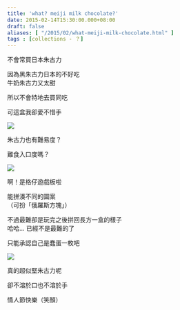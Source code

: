 ```yaml
---
title: 'what? meiji milk chocolate?'
date: 2015-02-14T15:30:00.000+08:00
draft: false
aliases: [ "/2015/02/what-meiji-milk-chocolate.html" ]
tags : [collections - ？]
---
```


不會常買日本朱古力  

因為黑朱古力日本的不好吃  
牛奶朱古力又太甜

所以不會特地去買同吃 

  

可這盒我卻愛不惜手

[![](https://3.bp.blogspot.com/-zGNcOhbVuXE/XERRXaI4x-I/AAAAAAAAGO4/YSJS3jYE9ic40EaeLoSUej5QZYxX3iktQCLcBGAs/s640/16409189975_f6c982a3e2_z.jpg)](https://3.bp.blogspot.com/-zGNcOhbVuXE/XERRXaI4x-I/AAAAAAAAGO4/YSJS3jYE9ic40EaeLoSUej5QZYxX3iktQCLcBGAs/s1600/16409189975_f6c982a3e2_z.jpg)

朱古力也有難易度？

難食入口度嗎？

[![](https://4.bp.blogspot.com/-pJt7oWboGYc/XERRbeWsyBI/AAAAAAAAGO8/UUcXY8Uxfp885urvoNXoctMz6UbLYiMrQCLcBGAs/s640/16223282187_79f77ffb38_z.jpg)](https://4.bp.blogspot.com/-pJt7oWboGYc/XERRbeWsyBI/AAAAAAAAGO8/UUcXY8Uxfp885urvoNXoctMz6UbLYiMrQCLcBGAs/s1600/16223282187_79f77ffb38_z.jpg)

啊！是格仔遊戲板啦

能拼湊不同的圖案  
（可扮「俄羅斯方塊」）

不過最難卻是玩完之後拼回長方一盒的樣子  
哈哈... 已經不是最難的了

只能承認自己是蠢蛋一枚吧

[![](https://2.bp.blogspot.com/-V3QqZLYdIYk/XERRfMQdSHI/AAAAAAAAGPE/6w-qzEYhvI0rPKgGoQDRWGSF4uj4jzyaQCLcBGAs/s640/16223282797_25f797da64_z.jpg)](https://2.bp.blogspot.com/-V3QqZLYdIYk/XERRfMQdSHI/AAAAAAAAGPE/6w-qzEYhvI0rPKgGoQDRWGSF4uj4jzyaQCLcBGAs/s1600/16223282797_25f797da64_z.jpg)

真的超似堅朱古力呢  

卻不溶於口也不溶於手

  

情人節快樂（笑顏）